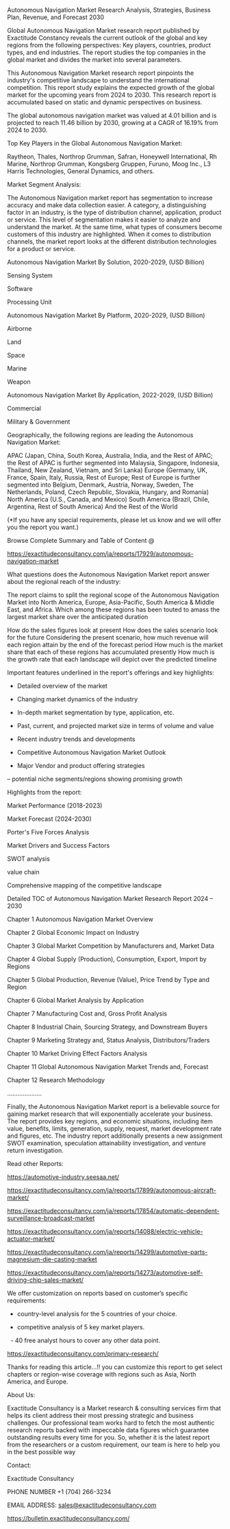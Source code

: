 Autonomous Navigation Market Research Analysis, Strategies, Business Plan, Revenue, and Forecast 2030

Global Autonomous Navigation Market research report published by Exactitude Constancy reveals the current outlook of the global and key regions from the following perspectives: Key players, countries, product types, and end industries. The report studies the top companies in the global market and divides the market into several parameters.

This Autonomous Navigation Market research report pinpoints the industry's competitive landscape to understand the international competition. This report study explains the expected growth of the global market for the upcoming years from 2024 to 2030. This research report is accumulated based on static and dynamic perspectives on business.

The global autonomous navigation market was valued at 4.01 billion and is projected to reach 11.46 billion by 2030, growing at a CAGR of 16.19% from 2024 to 2030.

Top Key Players in the Global Autonomous Navigation Market:

Raytheon, Thales, Northrop Grumman, Safran, Honeywell International, Rh Marine, Northrop Grumman, Kongsberg Gruppen, Furuno, Moog Inc., L3 Harris Technologies, General Dynamics, and others.

Market Segment Analysis:

The Autonomous Navigation market report has segmentation to increase accuracy and make data collection easier. A category, a distinguishing factor in an industry, is the type of distribution channel, application, product or service. This level of segmentation makes it easier to analyze and understand the market. At the same time, what types of consumers become customers of this industry are highlighted. When it comes to distribution channels, the market report looks at the different distribution technologies for a product or service.

Autonomous Navigation Market By Solution, 2020-2029, (USD Billion)

Sensing System

Software

Processing Unit

Autonomous Navigation Market By Platform, 2020-2029, (USD Billion)

Airborne

Land

Space

Marine

Weapon

Autonomous Navigation Market By Application, 2022-2029, (USD Billion)

Commercial

Military & Government

Geographically, the following regions are leading the Autonomous Navigation Market:

APAC (Japan, China, South Korea, Australia, India, and the Rest of APAC; the Rest of APAC is further segmented into Malaysia, Singapore, Indonesia, Thailand, New Zealand, Vietnam, and Sri Lanka)
Europe (Germany, UK, France, Spain, Italy, Russia, Rest of Europe; Rest of Europe is further segmented into Belgium, Denmark, Austria, Norway, Sweden, The Netherlands, Poland, Czech Republic, Slovakia, Hungary, and Romania)
North America (U.S., Canada, and Mexico)
South America (Brazil, Chile, Argentina, Rest of South America)
And the Rest of the World

(*If you have any special requirements, please let us know and we will offer you the report you want.)

Browse Complete Summary and Table of Content @

https://exactitudeconsultancy.com/ja/reports/17929/autonomous-navigation-market

What questions does the Autonomous Navigation Market report answer about the regional reach of the industry:

The report claims to split the regional scope of the Autonomous Navigation Market into North America, Europe, Asia-Pacific, South America & Middle East, and Africa. Which among these regions has been touted to amass the largest market share over the anticipated duration

How do the sales figures look at present How does the sales scenario look for the future
Considering the present scenario, how much revenue will each region attain by the end of the forecast period
How much is the market share that each of these regions has accumulated presently
How much is the growth rate that each landscape will depict over the predicted timeline

Important features underlined in the report's offerings and key highlights:

- Detailed overview of the market

- Changing market dynamics of the industry

- In-depth market segmentation by type, application, etc.

- Past, current, and projected market size in terms of volume and value

- Recent industry trends and developments

- Competitive Autonomous Navigation Market Outlook

- Major Vendor and product offering strategies

– potential niche segments/regions showing promising growth

Highlights from the report:

Market Performance (2018-2023)

Market Forecast (2024-2030)

Porter's Five Forces Analysis

Market Drivers and Success Factors

SWOT analysis

value chain

Comprehensive mapping of the competitive landscape

Detailed TOC of Autonomous Navigation Market Research Report 2024 – 2030

Chapter 1 Autonomous Navigation Market Overview

Chapter 2 Global Economic Impact on Industry

Chapter 3 Global Market Competition by Manufacturers and, Market Data

Chapter 4 Global Supply (Production), Consumption, Export, Import by Regions

Chapter 5 Global Production, Revenue (Value), Price Trend by Type and Region

Chapter 6 Global Market Analysis by Application

Chapter 7 Manufacturing Cost and, Gross Profit Analysis

Chapter 8 Industrial Chain, Sourcing Strategy, and Downstream Buyers

Chapter 9 Marketing Strategy and, Status Analysis, Distributors/Traders

Chapter 10 Market Driving Effect Factors Analysis

Chapter 11 Global Autonomous Navigation Market Trends and, Forecast

Chapter 12 Research Methodology

………………..

Finally, the Autonomous Navigation Market report is a believable source for gaining market research that will exponentially accelerate your business. The report provides key regions, and economic situations, including item value, benefits, limits, generation, supply, request, market development rate and figures, etc. The industry report additionally presents a new assignment SWOT examination, speculation attainability investigation, and venture return investigation.

Read other Reports:

https://automotive-industry.seesaa.net/

https://exactitudeconsultancy.com/ja/reports/17899/autonomous-aircraft-market/

https://exactitudeconsultancy.com/ja/reports/17854/automatic-dependent-surveillance-broadcast-market

https://exactitudeconsultancy.com/ja/reports/14088/electric-vehicle-actuator-market/

https://exactitudeconsultancy.com/ja/reports/14299/automotive-parts-magnesium-die-casting-market

https://exactitudeconsultancy.com/ja/reports/14273/automotive-self-driving-chip-sales-market/

We offer customization on reports based on customer’s specific requirements:

- country-level analysis for the 5 countries of your choice.

- competitive analysis of 5 key market players.

  - 40 free analyst hours to cover any other data point.

https://exactitudeconsultancy.com/primary-research/

Thanks for reading this article...!! you can customize this report to get select chapters or region-wise coverage with regions such as Asia, North America, and Europe.

About Us:

Exactitude Consultancy is a Market research & consulting services firm that helps its client address their most pressing strategic and business challenges. Our professional team works hard to fetch the most authentic research reports backed with impeccable data figures which guarantee outstanding results every time for you. So, whether it is the latest report from the researchers or a custom requirement, our team is here to help you in the best possible way

Contact:

Exactitude Consultancy

PHONE NUMBER +1 (704) 266-3234

EMAIL ADDRESS: sales@exactitudeconsultancy.com

https://bulletin.exactitudeconsultancy.com/
